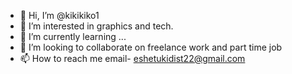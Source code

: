 - 👋 Hi, I’m @kikikiko1
- 👀 I’m interested in graphics and tech.
- 🌱 I’m currently learning ...
- 💞️ I’m looking to collaborate on freelance work and part time job
- 📫 How to reach me email- eshetukidist22@gmail.com

<!---
kikikiko1/kikikiko1 is a ✨ special ✨ repository because its `README.md` (this file) appears on your GitHub profile.
You can click the Preview link to take a look at your changes.
--->
